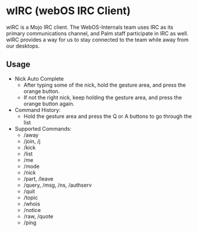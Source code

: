 wIRC (webOS IRC Client)
===============================

wIRC is a Mojo IRC client. The WebOS-Internals team uses IRC as its primary communications channel, and Palm staff participate in IRC as well. 
wIRC provides a way for us to stay connected to the team while away from our desktops.

Usage
-----

* Nick Auto Complete
	* After typing some of the nick, hold the gesture area, and press the orange button.
	* If not the right nick, keep holding the gesture area, and press the orange button again.
* Command History:
	* Hold the gesture area and press the Q or A buttons to go through the list
* Supported Commands:
	* /away
	* /join, /j
	* /kick
	* /list
	* /me
	* /mode
	* /nick
	* /part, /leave
	* /query, /msg, /ns, /authserv
	* /quit
	* /topic
	* /whois
	* /notice
	* /raw, /quote
	* /ping